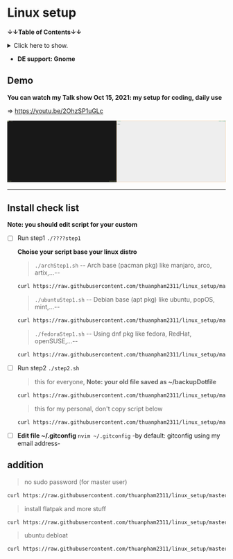 # Linux setup

**↓↓Table of Contents↓↓**

<details>
<summary>Click here to show.</summary>

- [Linux setup](#linux-setup)
  - [Demo](#demo)
  - [Install check list](#install-check-list)
  - [addition](#addition)

---

</details>

- **DE support: Gnome**

## Demo

**You can watch my Talk show Oct 15, 2021: my setup for coding, daily use**

⇒ <https://youtu.be/2OhzSP1uGLc>

<img src="./img/dotfiles.gif" width="50%" height="50%"><img src="./img/light.gif" width="50%" height="50%">

---

## Install check list

**Note: you should edit script for your custom**

- [ ] Run step1 `./????step1`

  **Choise your script base your linux distro**

  > `./archStep1.sh` -- Arch base (pacman pkg) like manjaro, arco, artix,...--

  ```bash
  curl https://raw.githubusercontent.com/thuanpham2311/linux_setup/master/archStep1.sh | bash
  ```

  > `./ubuntuStep1.sh` -- Debian base (apt pkg) like ubuntu, popOS, mint,...--

  ```bash
  curl https://raw.githubusercontent.com/thuanpham2311/linux_setup/master/ubuntuStep1.sh | bash
  ```

  > `./fedoraStep1.sh` -- Using dnf pkg like fedora, RedHat, openSUSE,...--

  ```bash
  curl https://raw.githubusercontent.com/thuanpham2311/linux_setup/master/fedoraStep1.sh | bash
  ```

- [ ] Run step2 `./step2.sh`

  > this for everyone, **Note: your old file saved as ~/backupDotfile**

  ```bash
  curl https://raw.githubusercontent.com/thuanpham2311/linux_setup/master/step2.sh | bash
  ```

  > this for my personal, don't copy script below

  ```bash
  curl https://raw.githubusercontent.com/thuanpham2311/linux_setup/master/step2_personal.sh | bash
  ```

- [ ] **Edit file ~/.gitconfig** `nvim ~/.gitconfig` -by default: gitconfig using my email address-

## addition

> no sudo password (for master user)

```bash
curl https://raw.githubusercontent.com/thuanpham2311/linux_setup/master/sudo_master | bash
```

> install flatpak and more stuff

```bash
curl https://raw.githubusercontent.com/thuanpham2311/linux_setup/master/installFlatpak.sh | bash
```

> ubuntu debloat

```bash
curl https://raw.githubusercontent.com/thuanpham2311/linux_setup/master/ubuntuDebloat.sh | bash
```
